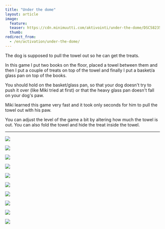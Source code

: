 ```yaml
---
title: "Under the dome"
layout: article
image:
  feature:
  teaser: https://cdn.minimuutti.com/aktivointi/under-the-dome/DSC58235-245px.jpg
  thumb:
redirect_from:
  - /en/activation/under-the-dome/
---
```


The dog is supposed to pull the towel out so he can get the treats. 

In this game I put two books on the floor, placed a towel between them and then I put a couple of treats on top of the towel and finally I put a basket/a glass pan on top of the books.

You should hold on the basket/glass pan, so that your dog doesn't try to push it over (like Miki tried at first) or that the heavy glass pan doesn't fall on your dog's paw.

Miki learned this game very fast and it took only seconds for him to pull the towel out with his paw.

You can adjust the level of the game a bit by altering how much the towel is out. You can also fold the towel and hide the treat inside the towel.

---

![](https://cdn.minimuutti.com/aktivointi/under-the-dome/DSC58159-800px.jpg)

![](https://cdn.minimuutti.com/aktivointi/under-the-dome/DSC58161-800px.jpg)

![](https://cdn.minimuutti.com/aktivointi/under-the-dome/DSC58174-800px.jpg)

![](https://cdn.minimuutti.com/aktivointi/under-the-dome/DSC58166-800px.jpg)

![](https://cdn.minimuutti.com/aktivointi/under-the-dome/DSC58228-800px.jpg)

![](https://cdn.minimuutti.com/aktivointi/under-the-dome/DSC58255-800px.jpg)

![](https://cdn.minimuutti.com/aktivointi/under-the-dome/DSC58233-800px.jpg)

![](https://cdn.minimuutti.com/aktivointi/under-the-dome/DSC58295-800px.jpg)

![](https://cdn.minimuutti.com/aktivointi/under-the-dome/DSC58234-800px.jpg)

![](https://cdn.minimuutti.com/aktivointi/under-the-dome/DSC58235-800px.jpg)
